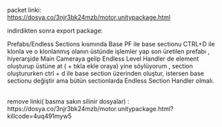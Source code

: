 packet linki:<br> 
https://dosya.co/3njr3bk24mzb/motor.unitypackage.html

indirdikten sonra export package:

Prefabs/Endless Sections kısmında  Base PF ile base sectionu CTRL+D ile klonla ve o klonlanmış olanın üstünde işlemler yap
son üretilen prefabı , hiyerarşide Main Cameraya gelip Endless Level Handler de element oluşturup üstüne at ( + tıkla ekle oraya)
yine söylüyorum , section oluştururken ctrl + d ile base section üzerinden oluştur, istersen base sectionu değiştir ama bütün sectionlarda Endless Section Handler olmalı.


<br>
remove linki( basma sakın silinir dosyalar) : <br> 
https://dosya.co/3njr3bk24mzb/motor.unitypackage.html?killcode=4uq491myw5
